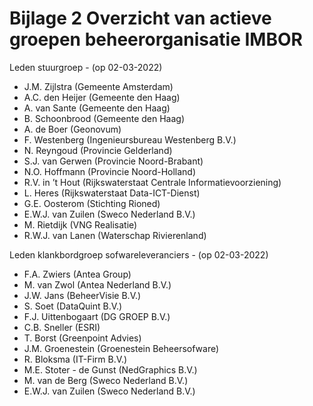 # Bijlage 2 Overzicht van actieve groepen beheerorganisatie IMBOR

Leden stuurgroep - (op 02-03-2022) 
* J.M. Zijlstra (Gemeente Amsterdam)
* A.C. den Heijer (Gemeente den Haag)
* A. van Sante (Gemeente den Haag) 
* B. Schoonbrood (Gemeente den Haag) 
* A. de Boer (Geonovum)
* F. Westenberg (Ingenieursbureau Westenberg B.V.)
* N. Reyngoud (Provincie Gelderland) 
* S.J. van Gerwen (Provincie Noord-Brabant)
* N.O. Hoffmann (Provincie Noord-Holland)
* R.V. in ’t Hout (Rijkswaterstaat Centrale Informatievoorziening)
* L. Heres (Rijkswaterstaat Data-ICT-Dienst)
* G.E. Oosterom (Stichting Rioned)
* E.W.J. van Zuilen (Sweco Nederland B.V.) 
* M. Rietdijk (VNG Realisatie) 
* R.W.J. van Lanen (Waterschap Rivierenland) 


Leden klankbordgroep sofwareleveranciers - (op 02-03-2022) 
* F.A. Zwiers (Antea Group)
* M. van Zwol (Antea Nederland B.V.)
* J.W. Jans (BeheerVisie B.V.)
* S. Soet (DataQuint B.V.)
* F.J. Uittenbogaart (DG GROEP B.V.)
* C.B. Sneller (ESRI)
* T. Borst (Greenpoint Advies)
* J.M. Groenestein (Groenestein Beheersofware)
* R. Bloksma (IT-Firm B.V.)
* M.E. Stoter - de Gunst (NedGraphics B.V.)
* M. van de Berg (Sweco Nederland B.V.)
* E.W.J. van Zuilen (Sweco Nederland B.V.)   

